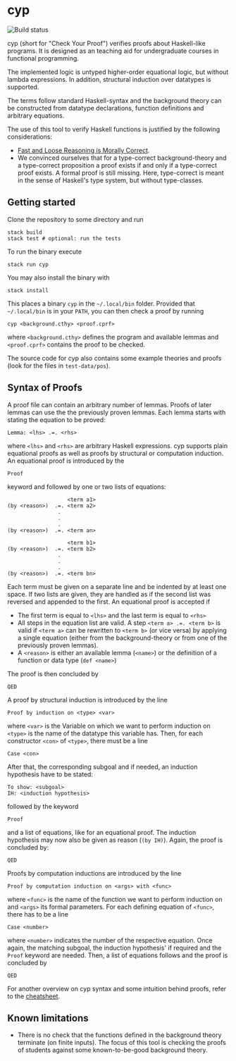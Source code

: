 # cyp

![Build status](https://github.com/lukasstevens/cyp/workflows/test/badge.svg)

cyp (short for "Check Your Proof") verifies proofs about Haskell-like programs. It is designed as an teaching aid for undergraduate courses in functional programming. 

The implemented logic is untyped higher-order equational logic, but without lambda expressions. In addition, structural induction over datatypes is supported.

The terms follow standard Haskell-syntax and the background theory can be constructed from datatype declarations, function definitions and arbitrary equations.

The use of this tool to verify Haskell functions is justified by the following considerations:

  * [Fast and Loose Reasoning is Morally Correct](http://www.cse.chalmers.se/~nad/publications/danielsson-et-al-popl2006.html).
  * We convinced ourselves that for a type-correct background-theory and a type-correct proposition a proof exists if and only if a type-correct proof exists. A formal proof is still missing. Here, type-correct is meant in the sense of Haskell's type system, but without type-classes.


## Getting started

Clone the repository to some directory and run
```
stack build
stack test # optional: run the tests
```
To run the binary execute
```
stack run cyp
```
You may also install the binary with
```
stack install
```
This places a binary `cyp` in the `~/.local/bin` folder.
Provided that `~/.local/bin` is in your `PATH`, you can then check a proof by running
```
cyp <background.cthy> <proof.cprf>
```

where `<background.cthy>` defines the program and available lemmas and `<proof.cprf>` contains the proof to be checked.

The source code for cyp also contains some example theories and proofs (look for the files in `test-data/pos`).


## Syntax of Proofs

A proof file can contain an arbitrary number of lemmas. Proofs of later lemmas can use the the previously proven lemmas. Each lemma starts with stating the equation to be proved:
```
Lemma: <lhs> .=. <rhs>
```

where `<lhs>` and `<rhs>` are arbitrary Haskell expressions. cyp supports plain equational proofs as well as proofs by structural or computation induction. An equational proof is introduced by the
```
Proof
```

keyword and followed by one or two lists of equations:
```
                   <term a1>
(by <reason>)  .=. <term a2>
                .
                .
                .
(by <reason>)  .=. <term an>

                   <term b1>
(by <reason>)  .=. <term b2>
                .
                .
                .
(by <reason>)  .=. <term bn>
```
Each term must be given on a separate line and be indented by at least one space. If two lists are given, they are handled as if the second list was reversed and appended to the first. An equational proof is accepted if

  * The first term is equal to `<lhs>` and the last term is equal to `<rhs>`
  * All steps in the equation list are valid. A step `<term a> .=. <term b>` is valid if `<term a>` can be rewritten to `<term b>` (or vice versa) by applying a single equation (either from the background-theory or from one of the previously proven lemmas).
  * A `<reason>` is either an available lemma (`<name>`) or the definition of a function or data type (`def <name>`) 

The proof is then concluded by
``` 
QED
```
A proof by structural induction is introduced by the line
```
Proof by induction on <type> <var>
```
where `<var>` is the Variable on which we want to perform induction on `<type>` is the name of the datatype this variable has. Then, for each constructor `<con>` of `<type>`, there must be a line
```
Case <con>
```
After that, the corresponding subgoal and if needed, an induction hypothesis have to be stated:
```
To show: <subgoal>
IH: <induction hypothesis>
```
followed by the keyword 
```
Proof
```
and a list of equations, like for an equational proof. The induction hypothesis may now also be given as reason (`(by IH)`). Again, the proof is concluded by:
```
QED
```

Proofs by computation inductions are introduced by the line
```
Proof by computation induction on <args> with <func>
```
where `<func>` is the name of the function we want to perform induction on and `<args>` its formal parameters. For each defining equation of `<func>`, there has to be a line
```
Case <number>
```
where `<number>` indicates the number of the respective equation. Once again, the matching subgoal, the induction hypothesis' if required and the `Proof` keyword are needed. Then, a list of equations follows and the proof is concluded by
```
QED
```
For another overview on cyp syntax and some intuition behind proofs, refer to the [cheatsheet](cheatsheet.md).

## Known limitations

  * There is no check that the functions defined in the background theory terminate (on finite inputs). The focus of this tool is checking the proofs of students against some known-to-be-good background theory.
